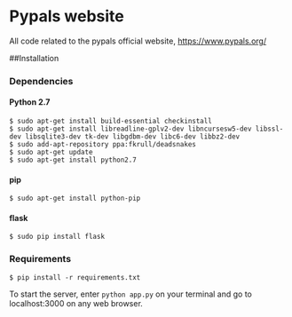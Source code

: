 # Pypals website
All code related to the pypals official website, https://www.pypals.org/


##Installation

### **Dependencies**

#### Python 2.7
    $ sudo apt-get install build-essential checkinstall
    $ sudo apt-get install libreadline-gplv2-dev libncursesw5-dev libssl-dev libsqlite3-dev tk-dev libgdbm-dev libc6-dev libbz2-dev
    $ sudo add-apt-repository ppa:fkrull/deadsnakes
    $ sudo apt-get update
    $ sudo apt-get install python2.7

#### pip
    $ sudo apt-get install python-pip

#### flask
    $ sudo pip install flask

### **Requirements**

    $ pip install -r requirements.txt

To start the server, enter `python app.py` on your terminal and go to localhost:3000 on any web browser.

